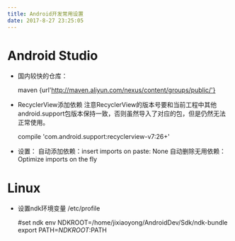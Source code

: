 ```yaml
---
title: Android开发常用设置
date: 2017-8-27 23:25:05
---
```




# Android Studio

* 国内较快的仓库：


    maven {url'http://maven.aliyun.com/nexus/content/groups/public/'}

* RecyclerView添加依赖
  注意RecyclerView的版本号要和当前工程中其他android.support包版本保持一致，否则虽然导入了对应的包，但是仍然无法正常使用。


    compile 'com.android.support:recyclerview-v7:26+'

* 设置：
  自动添加依赖：insert imports on paste: None
  自动删除无用依赖：Optimize imports on the fly

# Linux
* 设置ndk环境变量 /etc/profile


    #set ndk env
    NDKROOT=/home/jixiaoyong/AndroidDev/Sdk/ndk-bundle
    export PATH=$NDKROOT:$PATH
